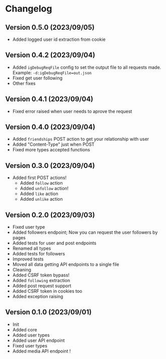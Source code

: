 # Changelog

## Version 0.5.0 (2023/09/05)

- Added logged user id extraction from cookie

## Version 0.4.2 (2023/09/04)

- Added `igDebugReqFile` config to set the output file to all requests made. Example: `-d:igDebugReqFile=out.json`
- Fixed get user following
- Other fixes

## Version 0.4.1 (2023/09/04)

- Fixed error raised when user needs to aprove the request

## Version 0.4.0 (2023/09/04)

- Added `friendships` POST action to get your relationship with user
- Added "Content-Type" just when POST
- Fixed more types accepted functions

## Version 0.3.0 (2023/09/04)

- Added first POST actions!
  - Added `follow` action
  - Added `unfollow` action!
  - Added `like` action
  - Added `unlike` action

## Version 0.2.0 (2023/09/03)

- Fixed user type
- Added followers endpoint; Now you can request the user followers by pages
- Added tests for user and post endpoints
- Renamed all types
- Added tests for followers
- Improved tests
- Moved all data getting API endpoints to a single file
- Cleaning
- Added CSRF token bypass!
- Added `following` extraction
- Added post request support
- Added CSRF token in cookies too
- Added exception raising

## Version 0.1.0 (2023/09/01)

- Init
- Added core
- Added user types
- Added user API endpoint
- Fixed user types
- Added media API endpoint
!
